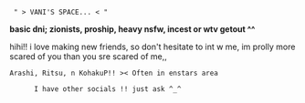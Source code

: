      " > VANI'S SPACE... < "
  
**basic dni; zionists, proship, heavy nsfw, incest or wtv getout ^^**

hihi!! i love making new friends, so don't hesitate to int w me, im prolly more scared of you than you sre scared of me,,

    Arashi, Ritsu, n KohakuP!! >< Often in enstars area
    
          I have other socials !! just ask ^_^

